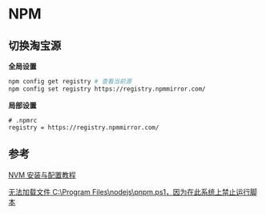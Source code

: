 # NPM

## 切换淘宝源

**全局设置**

```bash
npm config get registry # 查看当前源
npm config set registry https://registry.npmmirror.com/
```

**局部设置**

```
# .npmrc
registry = https://registry.npmmirror.com/
```

## 参考

[NVM 安装与配置教程](https://zhuanlan.zhihu.com/p/608604094)

[无法加载文件 C:\Program Files\nodejs\pnpm.ps1，因为在此系统上禁止运行脚本](https://www.cnblogs.com/big--Bear/p/16489432.html)
